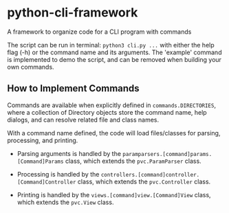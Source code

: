 # python-cli-framework
A framework to organize code for a CLI program with commands

The script can be run in terminal: `python3 cli.py ...` with either the
help flag (-h) or the command name and its arguments. The 'example'
command is implemented to demo the script, and can be removed when
building your own commands.

## How to Implement Commands
Commands are available when explicitly defined in
`commands.DIRECTORIES`, where a collection of Directory objects store
the command name, help dialogs, and can resolve related file and class
names.

With a command name defined, the code will load files/classes for
parsing, processing, and printing.

- Parsing arguments is handled by the
`paramparsers.[command]params.[Command]Params` class, which extends the
`pvc.ParamParser` class.

- Processing is handled by the
`controllers.[command]controller.[Command]Controller` class, which
extends the `pvc.Controller` class.

- Printing is handled by the `views.[command]view.[Command]View` class,
which extends the `pvc.View` class.
